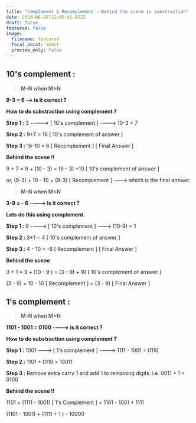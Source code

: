 ```yaml
---
title: "Complement & Recomplement : Behind the scene in substraction"
date: 2020-08-25T12:45:41.822Z
draft: false
featured: false
image:
  filename: featured
  focal_point: Smart
  preview_only: false
---
```

## **10's complement :**

> **M-N when      M>N**

 **9-3 = 6  --> is it correct ?**

**How to do substraction using complement ?**

**Step 1 :** 3 -----> \[ 10's complement ] ---->  10-3 = 7

**Step 2 :** 9+7 = 16   \[ 10's complement of answer ]

**Step 3 :** 16-10 = 6  \[ Recomplement ] \[ Final Answer ]

**Behind the scene !!**

9 + 7 = 9 + (10 - 3) = (9 - 3) +10  \[ 10's complement of answer ]

or, (9-3) + 10  - 10 = (9-3) \[ Recomplement ] ---> which is the final answer.

> **M-N when M<N**

**3-9 = - 6 ----> Is it correct ?**

**Lets do this using complement.** 

**Step 1 :** 9 ----> \[ 10's complement ]  ---> (10-9) = 1

**Step 2 :** 3+1 = 4 \[ 10's complement of answer ]

**Step 3 :** 4 - 10 = -6 \[ Recomplement ] \[ Final Answer ]

**Behind the scene**

3 + 1 = 3 + (10 - 9 ) = (3 - 9) + 10 \[ 10's complement of answer ]

(3 - 9) + 10 - 10 \[ Recomplement ] = (3 - 9) \[ Final Answer ]



## **1's complement :**

> **M-N when      M>N**

**1101 - 1001 = 0100  ---->  is it correct ?**

**How to do substraction using complement ?**

**Step 1 :** 1001 ---> \[ 1's complement ]  ----> 1111 - 1001 = 0110

**Step 2 :** 1101 + 0110 = 10011

**Step 3 :** Remove extra carry 1 and add 1 to remaining digits. i.e.  0011 + 1 = 0100

**Behind the scene !!**

1101 + (1111 - 1001) \[ 1's Complement ]  = 1101 - 1001 + 1111

(1101 - 1001) + (1111 + 1 ) - 10000
